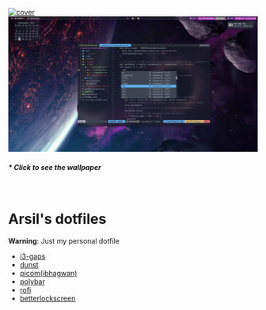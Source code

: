 [![cover](./images/screenshot.png)](https://raw.githubusercontent.com/rebelate/wallpaper/main/Wallpaper-015.jpg)
[![cover2](./images/screenshot1.png)](https://raw.githubusercontent.com/rebelate/wallpaper/main/Wallpaper-019.jpg)

##### \* Click to see the wallpaper

<BR>

# Arsil's dotfiles

**Warning**: Just my personal dotfile

- [i3-gaps](https://github.com/Airblader/i3)
- [dunst](https://github.com/dunst-project/dunst)
- [picom(ibhagwan)](https://github.com/ibhagwan/picom)
- [polybar](https://github.com/polybar/polybar)
- [rofi](https://github.com/davatorium/rofi)
- [betterlockscreen](https://github.com/betterlockscreen/betterlockscreen)
